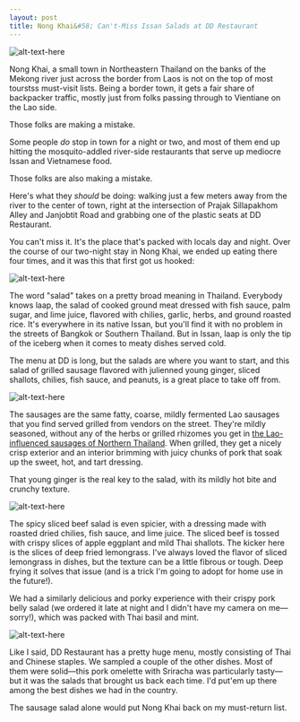 ```yaml
---
layout: post
title: Nong Khai&#58; Can't-Miss Issan Salads at DD Restaurant
---
```


![alt-text-here](http://kenjilopezalt.github.io/images/Nong-Khai/Food/dd-restaurant/20140711-isan-food-nong-khai-dd-restaurant-4.jpg "DD restaurant")

Nong Khai, a small town in Northeastern Thailand on the banks of the Mekong river just across the border from Laos is not on the top of most tourstss must-visit lists. Being a border town, it gets a fair share of backpacker traffic, mostly just from folks passing through to Vientiane on the Lao side.

Those folks are making a mistake.

Some people <em>do</em> stop in town for a night or two, and most of them end up hitting the mosquito-addled river-side restaurants that serve up mediocre Issan and Vietnamese food.

Those folks are also making a mistake.

Here's what they <em>should</em> be doing: walking just a few meters away from the river to the center of town, right at the intersection of Prajak Sillapakhom Alley and Janjobtit Road and grabbing one of the plastic seats at DD Restaurant.

You can't miss it. It's the place that's packed with locals day and night. Over the course of our two-night stay in Nong Khai, we ended up eating there four times, and it was this that first got us hooked:

![alt-text-here](http://kenjilopezalt.github.io/images/Nong-Khai/Food/dd-restaurant/20140711-isan-food-nong-khai-dd-restaurant-1.jpg "DD restaurant")

The word "salad" takes on a pretty broad meaning in Thailand. Everybody knows laap, the salad of cooked ground meat dressed with fish sauce, palm sugar, and lime juice, flavored with chilies, garlic, herbs, and ground roasted rice. It's everywhere in its native Issan, but you'll find it with no problem in the streets of Bangkok or Southern Thailand. But in Issan, laap is only the tip of the iceberg when it comes to meaty dishes served cold.

The menu at DD is long, but the salads are where you want to start, and this salad of grilled sausage flavored with julienned young ginger, sliced shallots, chilies, fish sauce, and peanuts, is a great place to take off from.

![alt-text-here](http://kenjilopezalt.github.io/images/Nong-Khai/Food/dd-restaurant/20140711-isan-food-nong-khai-dd-restaurant-6.jpg "DD restaurant")

The sausages are the same fatty, coarse, mildly fermented Lao sausages that you find served grilled from vendors on the street. They're mildly seasoned, without any of the herbs or grilled rhizomes you get in <a href="http://kenjilopezalt.github.io/2014/07/24/Chiang-Mai-Khao-Soi-lamduon-fahrm/">the Lao-influenced sausages of Northern Thailand</a>. When grilled, they get a nicely crisp exterior and an interior brimming with juicy chunks of pork that soak up the sweet, hot, and tart dressing.

That young ginger is the real key to the salad, with its mildly hot bite and crunchy texture.

![alt-text-here](http://kenjilopezalt.github.io/images/Nong-Khai/Food/dd-restaurant/20140711-isan-food-nong-khai-dd-restaurant-2.jpg "DD restaurant")

The spicy sliced beef salad is even spicier, with a dressing made with roasted dried chilies, fish sauce, and lime juice. The sliced beef is tossed with crispy slices of apple eggplant and mild Thai shallots. The kicker here is the slices of deep fried lemongrass. I've always loved the flavor of sliced lemongrass in dishes, but the texture can be a little fibrous or tough. Deep frying it solves that issue (and is a trick I'm going to adopt for home use in the future!).

We had a similarly delicious and porky experience with their crispy pork belly salad (we ordered it late at night and I didn't have my camera on me&mdash;sorry!), which was packed with Thai basil and mint.

![alt-text-here](http://kenjilopezalt.github.io/images/Nong-Khai/Food/dd-restaurant/20140711-isan-food-nong-khai-dd-restaurant-5.jpg "DD restaurant")

Like I said, DD Restaurant has a pretty huge menu, mostly consisting of Thai and Chinese staples. We sampled a couple of the other dishes. Most of them were solid&mdash;this pork omelette with Sriracha was particularly tasty&mdash;but it was the salads that brought us back each time. I'd put'em up there among the best dishes we had in the country.

The sausage salad alone would put Nong Khai back on my must-return list.